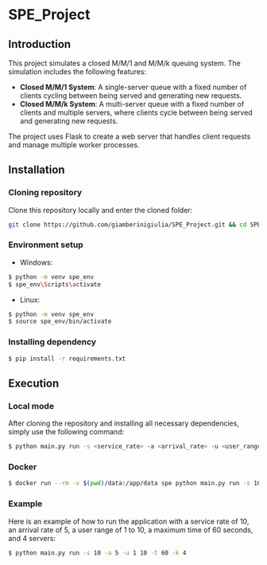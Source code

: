 # SPE_Project

## Introduction

This project simulates a closed M/M/1 and M/M/k queuing system. The simulation includes the following features:
- **Closed M/M/1 System**: A single-server queue with a fixed number of clients cycling between being served and generating new requests.
- **Closed M/M/k System**: A multi-server queue with a fixed number of clients and multiple servers, where clients cycle between being served and generating new requests.

The project uses Flask to create a web server that handles client requests and manage multiple worker processes.


## Installation

### Cloning repository

Clone this repository locally and enter the cloned folder:

```bash
git clone https://github.com/giamberinigiulia/SPE_Project.git && cd SPE_Project
```


### Environment setup

- Windows:

```bash
$ python -m venv spe_env
$ spe_env\Scripts\activate 
```
- Linux:

```bash
$ python -m venv spe_env
$ source spe_env/bin/activate
```

### Installing dependency

```bash
$ pip install -r requirements.txt
```

## Execution

### Local mode

After cloning the repository and installing all necessary dependencies, simply use the following command:

```bash
$ python main.py run -s <service_rate> -a <arrival_rate> -u <user_range_start> <user_range_end> -t <max_time> -k <number_of_servers>
```

### Docker

```bash
$ docker run --rm -v $(pwd)/data:/app/data spe python main.py run -s 10 -a 5 -u 1 2 -t 10 -k 2
```


### Example

Here is an example of how to run the application with a service rate of 10, an arrival rate of 5, a user range of 1 to 10, a maximum time of 60 seconds, and 4 servers:

```bash
$ python main.py run -s 10 -a 5 -u 1 10 -t 60 -k 4
```
